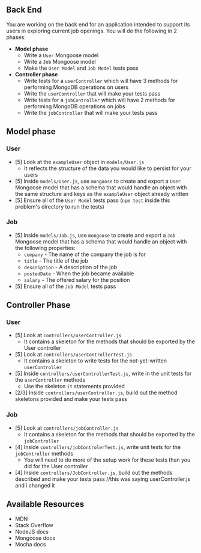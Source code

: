 ## Back End

You are working on the back end for an application intended to support its users in exploring current job openings. You will do the following in 2 phases:

- **Model phase**
  - Write a `User` Mongoose model
  - Write a `Job` Mongoose model
  - Make the `User Model` and `Job Model` tests pass
- **Controller phase**
  - Write tests for a `userController` which will have 3 methods for performing MongoDB operations on users
  - Write the `userController` that will make your tests pass
  - Write tests for a `jobController` which will have 2 methods for performing MongoDB operations on jobs
  - Write the `jobController` that will make your tests pass

## Model phase

### User

- [5] Look at the `exampleUser` object in `models/User.js`
  - It reflects the structure of the data you would like to persist for your users
- [5] Inside `models/User.js`, use `mongoose` to create and export a `User` Mongoose model that has a schema that would handle an object with the same structure and keys as the `exampleUser` object already written
- [5] Ensure all of the `User Model` tests pass (`npm test` inside this problem's directory to run the tests)

### Job

- [5] Inside `models/Job.js`, use `mongoose` to create and export a `Job` Mongoose model that has a schema that would handle an object with the following properties:
  - `company` - The name of the company the job is for
  - `title` - The title of the job
  - `description` - A description of the job
  - `postedDate` - When the job became available
  - `salary` - The offered salary for the position
- [5] Ensure all of the `Job Model` tests pass

## Controller Phase

### User

- [5] Look at `controllers/userController.js`
  - It contains a skeleton for the methods that should be exported by the User controller
- [5] Look at `controllers/userControllerTest.js`
  - It contains a skeleton to write tests for the not-yet-written `userController`
- [5] Inside `controllers/userControllerTest.js`, write in the unit tests for the `userController` methods
  - Use the skeleton `it` statements provided
- [2/3] Inside `controllers/userController.js`, build out the method skeletons provided and make your tests pass

### Job

- [5] Look at `controllers/jobController.js`
  - It contains a skeleton for the methods that should be exported by the `jobController`
- [4] Inside `controllers/jobControlerTest.js`, write unit tests for the `jobController` methods
  - You will need to do more of the setup work for these tests than you did for the User controller
- [4] Inside `controllers/JobController.js`, build out the methods described and make your tests pass
//this was saying userController.js and i changed it

## Available Resources

- MDN
- Stack Overflow
- NodeJS docs
- Mongoose docs
- Mocha docs
